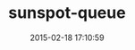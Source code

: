 ---
layout: post
title:  "sunspot-queue"
repo:   "gaffneyc/sunspot-queue"
date:   2015-02-18 17:10:59
gemurl: https://github.com/gaffneyc/sunspot-queue
---